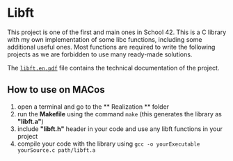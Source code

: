 # Libft

This project is one of the first and main ones in School 42. This is a C library with my own implementation of some libc functions, including some additional useful ones.
Most functions are required to write the following projects as we are forbidden to use many ready-made solutions.

The [`libft.en.pdf`](/libft/libft.en.pdf) file contains the technical documentation of the project.

## How to use on MACos
 
 1. open a terminal and go to the ** Realization ** folder
 2. run the **Makefile** using the command `make` (this generates the library as **"libft.a"**)
 3. include **"libft.h"** header in your code and use any libft functions in your project
 4. compile your code with the library using `gcc -o yourExecutable yourSource.c path/libft.a`
